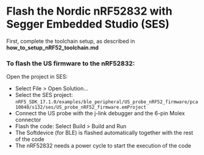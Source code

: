 # Flash the Nordic nRF52832 with Segger Embedded Studio (SES)

First, complete the toolchain setup, as described in **how_to_setup_nRF52_toolchain.md**

### To flash the US firmware to the nRF52832:

Open the project in SES:  
- Select File > Open Solution...
- Select the SES project:  
`nRF5_SDK_17.1.0/examples/ble_peripheral/US_probe_nRF52_firmware/pca10040/s132/ses/US_probe_nRF52_firmware.emProject`
- Connect the US probe with the j-link debugger and the 6-pin Molex connector
- Flash the code: Select Build > Build and Run
- The Softdevice (for BLE) is flashed automatically together with the rest of the code
- The nRF52832 needs a power cycle to start the execution of the code